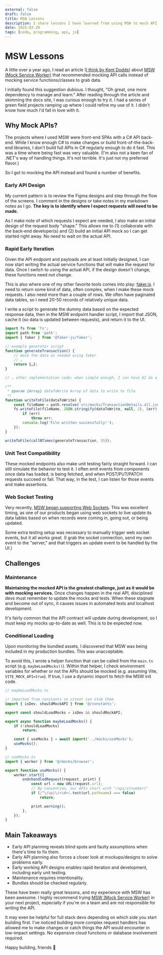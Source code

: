 ```yaml
---
external: false
draft: false
title: MSW Lessons
description: I share lessons I have learned from using MSW to mock API requests.
date: 2025-03-20
tags: [code, programming, api, js]
---
```


# MSW Lessons

A little over a year ago, I read an article ([I think by Kent Dodds](https://kentcdodds.com/blog/stop-mocking-fetch)) about [MSW (Mock Service Worker)](https://mswjs.io/) that recommended mocking API calls instead of mocking service functions/classes to grab data.

I initially found this suggestion dubious. I thought, "Oh great, one more dependency to manage and learn." After reading through the article and skimming the docs site, I was curious enough to try it. I had a series of green field projects ramping up where I could refine my use of it. I didn't know how much I'd fall in love with it.

## Why Mock APIs?

The projects where I used MSW were front-end SPAs with a C# API back-end. While I know enough C# to make changes or build front-of-the-back-end libraries, I don't build full APIs in C# regularly enough to do it fast. This was a time where being fast was very valuable. (I'm also not a keen fan of .NET's way of handling things. It's not terrible. It's just not my preferred flavor.)

So I got to mocking the API instead and found a number of benefits.

### Early API Design

My current pattern is to review the Figma designs and step through the flow of the screens. I comment in the designs or take notes in my markdown notes as I go. **The key is to identify where I expect requests will need to be made.**

As I make note of which requests I expect are needed, I also make an initial design of the request body "shape." This allows me to (1) collaborate with the back-end developer(s) and (2) build an initial API mock so I can get started right away. No need to wait on the actual API.

### Rapid Early Iteration

Given the API endpoint and payloads are at least initially designed, I can now start writing the actual service functions that will make the request for data. Once I switch to using the actual API, if the design doesn't change, these functions need not change.

This is also where one of my other favorite tools comes into play: [faker.js](https://fakerjs.dev/api/). I need to return some kind of data, often complex, when I make these mock requests. I also need more than a couple of rows. We often have paginated data tables, so I need 20-50 records of relatively unique data.

I write a script to generate the dummy data based on the expected response data, then in the MSW endpoint handler script, I import that JSON, cache it (so data is updated between requests), and return it to the UI.

```js
import fs from 'fs';
import path from 'path';
import { faker } from '@faker-js/faker';

// example generator script
function generateTransaction() {
    // mock the data as needed using faker
    // …
    return {…};
}

// … other implementation code; when simple enough, I can have AI do a lot of

/**
 * @param {Array} dataToWrite Array of data to write to file
 */
function writeToFile(dataToWrite) {
    const fileName = path.resolve('src/mocks/TransactionDetails.all.json');
    fs.writeFile(fileName, JSON.stringify(dataToWrite, null, 2), (err) => {
        if (err)
            throw err;
        console.log('File written successfully!');
    });
}

writeToFile(callNTimes(generateTransaction, 55));
```

### Unit Test Compatibility

These mocked endpoints also make unit testing fairly straight forward. I can still simulate the behavior to test it. I often emit events from components once data has loaded, is being fetched, and when POST/PUT/PATCH requests succeed or fail. That way, in the test, I can listen for those events and make assertions.

### Web Socket Testing

Very recently, [MSW began supporting Web Sockets](https://mswjs.io/docs/basics/handling-websocket-events/). This was excellent timing, as one of our products began using web sockets to live update its data tables based on when records were coming in, going out, or being updated.

Some extra testing setup was necessary to manually trigger web socket events, but it all works great. (I grab the socket connection, send my own event to the "server," and that triggers an update event to be handled by the UI.)

## Challenges

### Maintenance

**Maintaining the mocked API is the greatest challenge, just as it would be with mocking services.** Once changes happen in the real API, disciplined devs must remember to update the mocks and tests. When these stagnate and become out of sync, it causes issues in automated tests and localhost development.

It's fairly common that the API contract will update during development, so I must keep my mocks up-to-date as well. This is to be expected now.

### Conditional Loading

Upon monitoring the bundled assets, I discovered that MSW was being included in my production bundles. This was unacceptable.

To avoid this, I wrote a helper function that can be called from the `main.ts` script (e.g. `maybeLoadMocks()`). Within that helper, I check environment variables for whether or not the APIs should be mocked (e.g. assuming Vite, `VITE_MOCK_API=true`). If true, I use a dynamic import to fetch the MSW init code.

```ts
// maybeLoadMocks.ts

// imported from constants so vitest can stub them
import { isDev, shouldMockAPI } from '@/constants';

export const shouldLoadMocks = isDev && shouldMockAPI;

export async function maybeLoadMocks() {
    if (!shouldLoadMocks)
        return;

    const { useMocks } = await import('../mocks/useMocks');
    useMocks();
}

// useMocks.ts
import { worker } from '@/mocks/browser';

export function useMocks() {
    worker.start({
        onUnhandledRequest(request, print) {
            const url = new URL(request.url);
            // By convention, our APIs start with "/api/v{number}"
            if (/^\/api\/v\d+/.test(url.pathname) === false)
                return;

            print.warning();
        },
    });
}
```

## Main Takeaways

- Early API planning reveals blind spots and faulty assumptions when there's time to fix them.
- Early API planning also forces a closer look at mockups/designs to solve problems early.
- Early working API designs enables rapid iteration and development, including early unit testing.
- Maintenance requires intentionality.
- Bundles should be checked regularly.

These have been really great lessons, and my experience with MSW has been awesome. I highly recommend trying [MSW (Mock Service Worker)](https://mswjs.io/) in your next project, especially if you're on a team and are not responsible for writing the API. 

It may even be helpful for full stack devs depending on which side you start building first. I've noticed building more complex request handlers has allowed me to make changes or catch things the API would encounter in low-impact settings. No expensive cloud functions or database involvement required.

Happy building, friends 🙂
